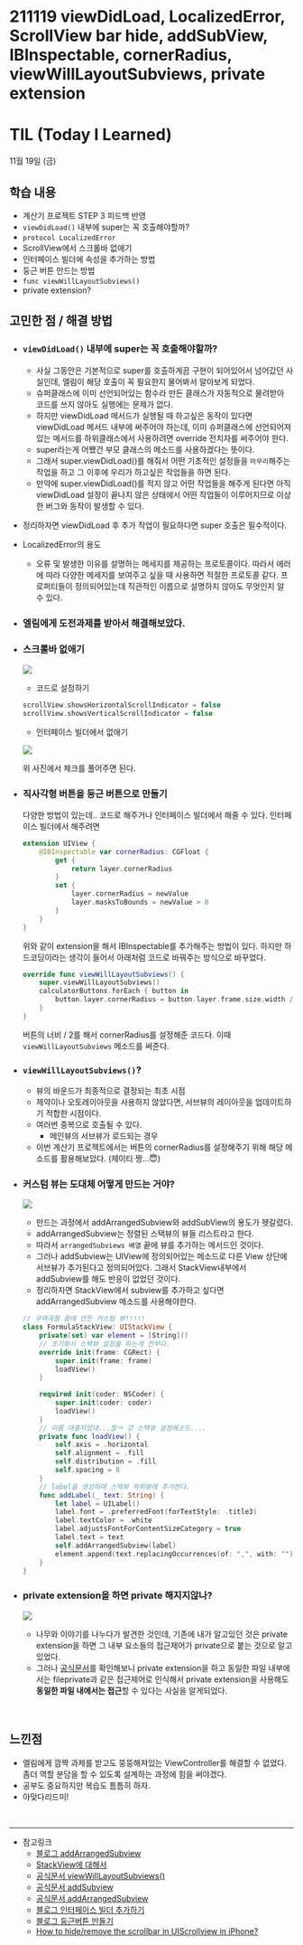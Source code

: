 # 211119 viewDidLoad, LocalizedError, ScrollView bar hide, addSubView, IBInspectable, cornerRadius, viewWillLayoutSubviews, private extension
# TIL (Today I Learned)


11월 19일 (금)

## 학습 내용
- 계산기 프로젝트 STEP 3 피드백 반영
- `viewDidLoad()` 내부에 super는 꼭 호출해야할까?
- `protocol LocalizedError`
- ScrollView에서 스크롤바 없애기
- 인터페이스 빌더에 속성을 추가하는 방법
- 둥근 버튼 만드는 방법
- `func viewWillLayoutSubviews()`
- private extension?
&nbsp;

## 고민한 점 / 해결 방법
- ### `viewDidLoad()` 내부에 super는 꼭 호출해야할까?
    - 사실 그동안은 기본적으로 super를 호출하게끔 구현이 되어있어서 넘어갔던 사실인데, 엘림이 해당 호출이 꼭 필요한지 물어봐서 알아보게 되었다.
    - 슈퍼클래스에 이미 선언되어있는 함수라 만든 클래스가 자동적으로 물려받아 코드를 쓰지 않아도 실행에는 문제가 없다.
    - 하지만 viewDidLoad 메서드가 실행될 때 하고싶은 동작이 있다면 viewDidLoad 메서드 내부에 써주어야 하는데, 이미 슈퍼클래스에 선언되어져 있는 메서드를 하위클래스에서 사용하려면 override 전치자를 써주어야 한다.
    - super라는게 어쨌건 부모 클래스의 메소드를 사용하겠다는 뜻이다.
    - 그래서 super.viewDidLoad()를 해줘서 어떤 기초적인 설정들을 `마무리`해주는 작업을 하고 그 이후에 우리가 하고싶은 작업들을 하면 된다.
    - 만약에 super.viewDidLoad()를 적지 않고 어떤 작업들을 해주게 된다면 아직 viewDidLoad 설정이 끝나지 않은 상태에서 어떤 작업들이 이루어지므로 이상한 버그와 동작이 발생할 수 있다.
- 정리하자면 viewDidLoad 후 추가 작업이 필요하다면 super 호출은 필수적이다.
- LocalizedError의 용도
    - 오류 및 발생한 이유를 설명하는 메세지를 제공하는 프로토콜이다. 따라서 에러에 따라 다양한 메세지를 보여주고 싶을 때 사용하면 적절한 프로토콜 같다. 프로퍼티들이 정의되어있는데 직관적인 이름으로 설명하지 않아도 무엇인지 알 수 있다.
- ### 엘림에게 도전과제를 받아서 해결해보았다.
- ### 스크롤바 없애기

    ![](https://i.imgur.com/fPcCuik.png)

    - 코드로 설정하기
    ```swift
    scrollView.showsHorizontalScrollIndicator = false 
    scrollView.showsVerticalScrollIndicator = false
    ```
    - 인터페이스 빌더에서 없애기
    
    ![](https://i.imgur.com/rOkoBw3.png)
    
    위 사진에서 체크를 풀어주면 된다.
- ### 직사각형 버튼을 둥근 버튼으로 만들기
    다양한 방법이 있는데.. 코드로 해주거나 인터페이스 빌더에서 해줄 수 있다. 인터페이스 빌더에서 해주려면  
    ```swift
    extension UIView {
        @IBInspectable var cornerRadius: CGFloat {
            get {
                return layer.cornerRadius
            }
            set {
                layer.cornerRadius = newValue
                layer.masksToBounds = newValue > 0
            }
        }
    }
    ```
    위와 같이 extension을 해서 IBInspectable를 추가해주는 방법이 있다. 하지만 하드코딩이라는 생각이 들어서 아래처럼 코드로 바꿔주는 방식으로 바꾸었다.
    ```swift
    override func viewWillLayoutSubviews() {
        super.viewWillLayoutSubviews()
        calculatorButtons.forEach { button in
            button.layer.cornerRadius = button.layer.frame.size.width / 2
        }
    }
    ```
    버튼의 너비 / 2를 해서 cornerRadius를 설정해준 코드다.
    이때 `viewWillLayoutSubviews` 메소드를 써준다.
- ### `viewWillLayoutSubviews()`?
    - 뷰의 바운드가 최종적으로 결정되는 최초 시점
    - 제약이나 오토레이아웃을 사용하지 않았다면, 서브뷰의 레이아웃을 업데이트하기 적합한 시점이다.
    - 여러번 중복으로 호출될 수 있다.
        - 메인뷰의 서브뷰가 로드되는 경우
    - 이번 계산기 프로젝트에서는 버튼의 cornerRadius를 설정해주기 위해 해당 메소드를 활용해보았다. (제이티 짱...😇)
- ### 커스텀 뷰는 도대체 어떻게 만드는 거야?
    ![](https://i.imgur.com/qs5GqaX.png)

    - 만드는 과정에서 addArrangedSubview와 addSubView의 용도가 헷갈렸다.
    - addArrangedSubview는 정렬된 스택뷰의 뷰들 리스트라고 한다.
    - 따라서 `arrangedSubviews 배열` 끝에 뷰를 추가하는 메서드인 것이다.
    - 그러나 addSubview는 UIView에 정의되어있는 메소드로 다른 View 상단에 서브뷰가 추가된다고 정의되어있다. 그래서 StackView내부에서 addSubview를 해도 반응이 없었던 것이다.
    - 정리하자면 StackView에서 subview를 추가하고 싶다면 addArrangedSubview 메소드를 사용해야한다.
    ```swift
    // 우여곡절 끝에 만든 커스텀 뷰!!!!!
    class FormulaStackView: UIStackView {
        private(set) var element = [String]()
        // 초기화시 스택뷰 설정을 하는게 전부다.
        override init(frame: CGRect) {
            super.init(frame: frame)
            loadView()
        }
        
        required init(coder: NSCoder) {
            super.init(coder: coder)
            loadView()
        }
        // 이름 대충지었네...참ㅋ 걍 스택뷰 설정메소드....
        private func loadView() {
            self.axis = .horizontal
            self.alignment = .fill
            self.distribution = .fill
            self.spacing = 8
        }
        // label을 생성하여 스택뷰 하위뷰에 추가한다.
        func addLabel(_ text: String) {
            let label = UILabel()
            label.font = .preferredFont(forTextStyle: .title3)
            label.textColor = .white
            label.adjustsFontForContentSizeCategory = true
            label.text = text
            self.addArrangedSubview(label)
            element.append(text.replacingOccurrences(of: ",", with: ""))
        }
    }
    ```
- ### private extension을 하면 private 해지지않나?

    ![](https://i.imgur.com/cAOeXUt.png)

    - 나무와 이야기를 나누다가 발견한 것인데, 기존에 내가 알고있던 것은 private extension을 하면 그 내부 요소들의 접근제어가 private으로 붙는 것으로 알고있었다.
    - 그러나 [공식문서](https://docs.swift.org/swift-book/LanguageGuide/AccessControl.html#ID25)를 확인해보니 private extension을 하고 동일한 파일 내부에서는 fileprivate과 같은 접근제어로 인식해서 private extension을 사용해도 **동일한 파일 내에서는 접근**할 수 있다는 사실을 알게되었다.

&nbsp;

## 느낀점
- 엘림에게 깜짝 과제를 받고도 뚱뚱해져있는 ViewController를 해결할 수 없었다. 좀더 역할 분담을 할 수 있도록 설계하는 과정에 힘을 써야겠다.
- 공부도 중요하지만 복습도 틈틈히 하자.
- 아맞다리드미!

&nbsp;

---

- 참고링크
    - [블로그 addArrangedSubview](https://velog.io/@wonhee010/stack.addArrangedSubview)
    - [StackView에 대해서](https://bannavi.tistory.com/261)
    - [공식문서 viewWillLayoutSubviews()](https://developer.apple.com/documentation/uikit/uiviewcontroller/1621437-viewwilllayoutsubviews)
    - [공식문서 addSubview](https://developer.apple.com/documentation/uikit/uiview/1622616-addsubview)
    - [공식문서 addArrangedSubview](https://developer.apple.com/documentation/uikit/uistackview/1616227-addarrangedsubview)
    - [블로그 인터페이스 빌더 추가하기](https://parkbi.tistory.com/20)
    - [블로그 둥근버튼 만들기](https://nexthops.tistory.com/62)
    - [How to hide/remove the scrollbar in UIScrollview in iPhone?](https://stackoverflow.com/questions/9837003/how-to-hide-remove-the-scrollbar-in-uiscrollview-in-iphone/9837117)
